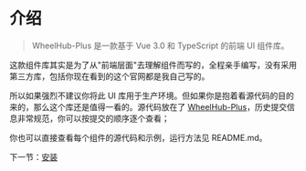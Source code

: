 # 介绍
> WheelHub-Plus 是一款基于 Vue 3.0 和 TypeScript 的前端 UI 组件库。

这款组件库其实是为了从"前端层面"去理解组件而写的，全程亲手编写，没有采用第三方库，包括你现在看到的这个官网都是我自己写的。

所以如果强烈不建议你将此 UI 库用于生产环境。但如果你是抱着看源代码的目的来的，那么这个库还是值得一看的。源代码放在了 [WheelHub-Plus](/github.com/Leslie-LiangGangwei/WheelHub-Plus)，历史提交信息非常规范，你可以按提交的顺序逐个查看；

你也可以直接查看每个组件的源代码和示例，运行方法见 README.md。

下一节：[安装](#/doc/install)